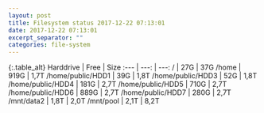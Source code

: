 ```yaml
---
layout: post
title: Filesystem status 2017-12-22 07:13:01
date: 2017-12-22 07:13:01
excerpt_separator: ""
categories: file-system
---
```

{:.table_alt}
Harddrive | Free | Size
:--- | ---: | ---:
/ | 27G | 37G
/home | 919G | 1,7T
/home/public/HDD1 | 39G | 1,8T
/home/public/HDD3 | 52G | 1,8T
/home/public/HDD4 | 181G | 2,7T
/home/public/HDD5 | 710G | 2,7T
/home/public/HDD6 | 889G | 2,7T
/home/public/HDD7 | 280G | 2,7T
/mnt/data2 | 1,8T | 2,0T
/mnt/pool | 2,1T | 8,2T

